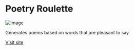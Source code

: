 # Poetry Roulette

![image](https://user-images.githubusercontent.com/19380276/148154857-d5259150-2ba1-4f8c-a74c-9a16578e428c.png)

Generates poems based on words that are pleasant to say

[Visit site](https://dilemma16.github.io/PoetryRoulette/)
